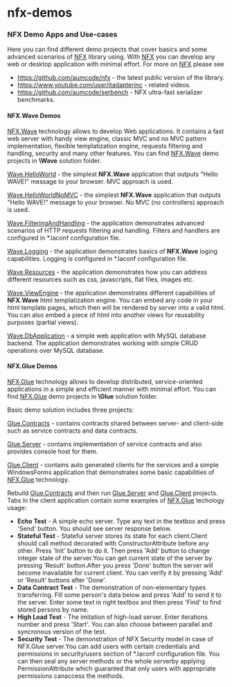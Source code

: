 # nfx-demos

<h3>NFX Demo Apps and Use-cases</h3>

Here you can find different demo projects that cover basics and some advanced scenarios of <a href="https://github.com/aumcode/nfx">NFX</a> library using. With <a href="https://github.com/aumcode/nfx">NFX</a> you can develop any web or desktop application with minimal effort. For more on <a href="https://github.com/aumcode/nfx">NFX</a> please see
<br/>
<ul>
<li><a href="https://github.com/aumcode/nfx">https://github.com/aumcode/nfx</a> - the latest public version of the library.</li>
<li><a href="https://www.youtube.com/channel/UCDNMtzPd0lCXgfeMZvTeN8Q">https://www.youtube.com/user/itadapterinc</a> - related videos.</li>
<li><a href="https://github.com/aumcode/serbench">https://github.com/aumcode/serbench</a> - NFX ultra-fast serializer benchmarks.</li>
</ul>

<h4>
NFX.Wave Demos
</h4>

<a href="https://github.com/aumcode/nfx/tree/master/Source/NFX.Wave">NFX.Wave</a> technology allows to develop Web applications. It contains a fast web server with handy view engine, classic MVC and no MVC pattern implementation, flexible templatization engine, requests filtering and handling, security and many other features. You can find <a href="https://github.com/aumcode/nfx/tree/master/Source/NFX.Wave">NFX.Wave</a> demo projects in <b>\Wave</b> solution folder.

<a href="https://github.com/aumcode/nfx-demos/tree/master/Wave/Wave.HelloWorld">Wave.HelloWorld</a> - the simplest <b>NFX.Wave</b> application that outputs "Hello WAVE!" message to your browser. MVC approach is used.

<a href="https://github.com/aumcode/nfx-demos/tree/master/Wave/Wave.HelloWorldNoMVC">Wave.HelloWorldNoMVC</a> - the simplest <b>NFX.Wave</b> application that outputs "Hello WAVE!" message to your browser. No MVC (no controllers) approach is used.

<a href="https://github.com/aumcode/nfx-demos/tree/master/Wave/Wave.FilteringAndHandling">Wave.FilteringAndHandling</a> - the application demonstrates advanced scenarios of HTTP requests filtering and handling. Filters and handlers are configured in *.laconf configuration file.

<a href="https://github.com/aumcode/nfx-demos/tree/master/Wave/Wave.Logging">Wave.Logging</a> - the application demonstrates basics of <b>NFX.Wave</b> loging capabilities. Logging is configured in *.laconf configuration file.

<a href="https://github.com/aumcode/nfx-demos/tree/master/Wave/Wave.Resources">Wave.Resources</a> - the application demonstrates how you can address different resources such as css, javascripts, flat files, images etc.

<a href="https://github.com/aumcode/nfx-demos/tree/master/Wave/Wave.ViewEngine">Wave.ViewEngine</a> - the application demonstrates different capabilities of <b>NFX.Wave</b> html templatization engine. You can embed any code in your html template pages, which then will be rendered by server into a valid html. You can also embed a piece of html into another views for reusability purposes (partial views).

<a href="https://github.com/aumcode/nfx-demos/tree/master/Wave/Wave.DbApplication">Wave.DbApplication</a> - a simple web application with MySQL database backend. The application demonstrates working with simple CRUD operations over MySQL database.

<h4>
NFX.Glue Demos
</h4>

<a href="https://github.com/aumcode/nfx/tree/master/Source/NFX/Glue">NFX.Glue</a> technology allows to develop distributed, service-oriented applications in a simple and efficient manner with minimal effort. You can find <a href="https://github.com/aumcode/nfx/tree/master/Source/NFX/Glue">NFX.Glue</a> demo projects in <b>\Glue</b> solution folder.

Basic demo solution includes three projects:

<a href="https://github.com/aumcode/nfx-demos/tree/master/Glue/Glue.Contracts">Glue.Contracts</a> - contains contracts shared between server- and client-side such as service contracts and data contracts.

<a href="https://github.com/aumcode/nfx-demos/tree/master/Glue/Glue.Server">Glue.Server</a> - contains implementation of service contracts and also provides console host for them.

<a href="https://github.com/aumcode/nfx-demos/tree/master/Glue/Glue.Client">Glue.Client</a> - contains auto generated clients for the services and a simple WindowsForms application that demonstrates some basic capabilities of <a href="https://github.com/aumcode/nfx/tree/master/Source/NFX/Glue">NFX.Glue</a> technology.

Rebuild <a href="https://github.com/aumcode/nfx-demos/tree/master/Glue/Glue.Contracts">Glue.Contracts</a> and then run <a href="https://github.com/aumcode/nfx-demos/tree/master/Glue/Glue.Server">Glue.Server</a> and <a href="https://github.com/aumcode/nfx-demos/tree/master/Glue/Glue.Client">Glue.Client</a> projects.
Tabs in the client application contain some examples of <a href="https://github.com/aumcode/nfx/tree/master/Source/NFX/Glue">NFX.Glue</a> techology usage:

<ul>
<li>
<b>Echo Test</b> - A simple echo server. Type any text in the textbox and press 'Send' button. You should see server response below.
</li>
<li>
<b>Stateful Test</b> - Stateful server stores its state for each client.Client should call method decorated with ConstructorAttribute before any other. Press 'Init' button to do it. Then press 'Add' button to change integer state of the server.You can get current state of the server by pressing 'Result' button.After you press 'Done' button the server will become inavailable for current client. You can verify it by pressing 'Add' or 'Result' buttons after 'Done'.
</li>
<li>
<b>Data Contract Test</b> - The demonstration of non-elementary types transferring. Fill some person's data below and press 'Add' to send it to the server. Enter some text in right textbox and then press 'Find' to find stored persons by name.
</li>
<li>
<b>High Load Test</b> - The imitation of high-load server. Enter iterations number and press 'Start'. You can also choose between parallel and syncronous version of the test.
</li>
<li>
<b>Security Test</b> - The demonstration of NFX Security model in case of NFX.Glue server.You can add users with certain credentials and permissions in security/users section of *.laconf configuration file. You can then seal any server methods or the whole serverby applying PermissionAttribute which guaranted that only users with appropriate permissions canaccess the methods.
</li>
</ul>
